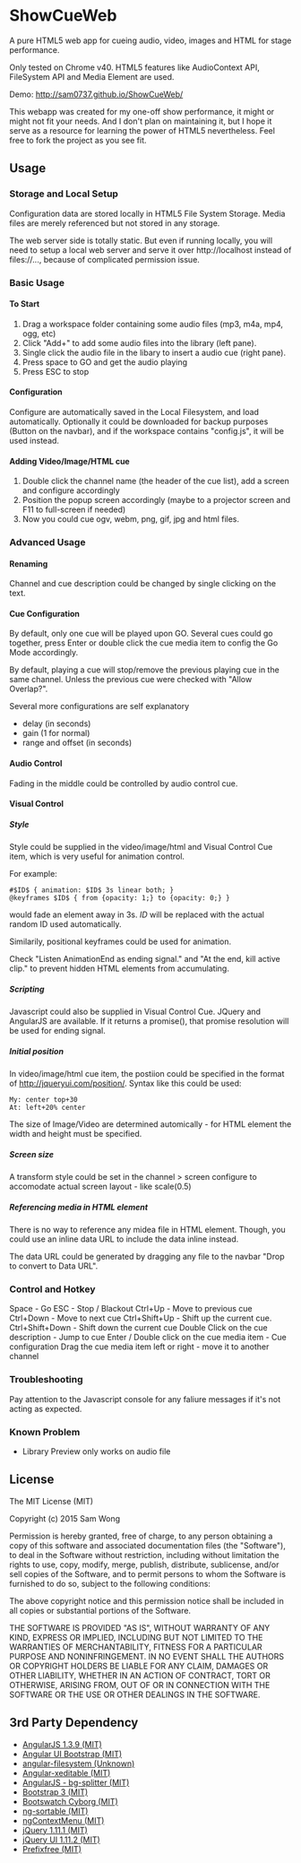 ShowCueWeb
==========

A pure HTML5 web app for cueing audio, video, images and HTML for stage performance.

Only tested on Chrome v40. HTML5 features like AudioContext API, FileSystem API and Media Element are used.

Demo: http://sam0737.github.io/ShowCueWeb/

This webapp was created for my one-off show performance, it might or might not fit your needs.
And I don't plan on maintaining it, but I hope it serve as a resource for learning the power of HTML5 nevertheless.
Feel free to fork the project as you see fit.

Usage
-----

### Storage and Local Setup

Configuration data are stored locally in HTML5 File System Storage. 
Media files are merely referenced but not stored in any storage.

The web server side is totally static. But even if running locally, you will 
need to setup a local web server and serve it over http://localhost instead
of files://..., because of complicated permission issue.

### Basic Usage

#### To Start

1. Drag a workspace folder containing some audio files (mp3, m4a, mp4, ogg, etc)
2. Click "Add+" to add some audio files into the library (left pane).
3. Single click the audio file in the libary to insert a audio cue (right pane).
4. Press space to GO and get the audio playing
5. Press ESC to stop

#### Configuration

Configure are automatically saved in the Local Filesystem, and load automatically.
Optionally it could be downloaded for backup purposes (Button on the navbar), and if the workspace contains "config.js", it will be used instead.

#### Adding Video/Image/HTML cue

1. Double click the channel name (the header of the cue list), add a screen and configure accordingly
2. Position the popup screen accordingly (maybe to a projector screen and F11 to full-screen if needed)
3. Now you could cue ogv, webm, png, gif, jpg and html files.

### Advanced Usage

#### Renaming

Channel and cue description could be changed by single clicking on the text.

#### Cue Configuration

By default, only one cue will be played upon GO.
Several cues could go together, press Enter or double click the cue media item to config the Go Mode accordingly.

By default, playing a cue will stop/remove the previous playing cue in the same channel.
Unless the previous cue were checked with "Allow Overlap?".

Several more configurations are self explanatory

* delay (in seconds)
* gain (1 for normal)
* range and offset (in seconds)

#### Audio Control

Fading in the middle could be controlled by audio control cue.

#### Visual Control

##### Style

Style could be supplied in the video/image/html and Visual Control Cue item, which is very useful for animation control.

For example:

    #$ID$ { animation: $ID$ 3s linear both; }
    @keyframes $ID$ { from {opacity: 1;} to {opacity: 0;} }

would fade an element away in 3s. $ID$ will be replaced with the actual random ID used automatically.

Similarily, positional keyframes could be used for animation.

Check "Listen AnimationEnd as ending signal." and "At the end, kill active clip." to prevent hidden HTML elements from accumulating.

##### Scripting

Javascript could also be supplied in Visual Control Cue. JQuery and AngularJS are available.
If it returns a promise(), that promise resolution will be used for ending signal.

##### Initial position

In video/image/html cue item, the postiion could be specified in the format of http://jqueryui.com/position/.
Syntax like this could be used:

    My: center top+30
    At: left+20% center

The size of Image/Video are determined automically - for HTML element the width and height must be specified.

##### Screen size

A transform style could be set in the channel > screen configure to accomodate actual screen layout - like scale(0.5)

##### Referencing media in HTML element

There is no way to reference any midea file in HTML element.  Though, you could use an inline data URL to include the data inline instead.

The data URL could be generated by dragging any file to the navbar "Drop to convert to Data URL".

### Control and Hotkey

Space - Go
ESC - Stop / Blackout
Ctrl+Up - Move to previous cue
Ctrl+Down - Move to next cue
Ctrl+Shift+Up - Shift up the current cue.
Ctrl+Shift+Down - Shift down the current cue
Double Click on the cue description - Jump to cue
Enter / Double click on the cue media item - Cue configuration
Drag the cue media item left or right - move it to another channel

### Troubleshooting

Pay attention to the Javascript console for any faliure messages if it's not 
acting as expected.

### Known Problem

* Library Preview only works on audio file

License
-------

The MIT License (MIT)

Copyright (c) 2015 Sam Wong

Permission is hereby granted, free of charge, to any person obtaining a copy
of this software and associated documentation files (the "Software"), to deal
in the Software without restriction, including without limitation the rights
to use, copy, modify, merge, publish, distribute, sublicense, and/or sell
copies of the Software, and to permit persons to whom the Software is
furnished to do so, subject to the following conditions:

The above copyright notice and this permission notice shall be included in all
copies or substantial portions of the Software.

THE SOFTWARE IS PROVIDED "AS IS", WITHOUT WARRANTY OF ANY KIND, EXPRESS OR
IMPLIED, INCLUDING BUT NOT LIMITED TO THE WARRANTIES OF MERCHANTABILITY,
FITNESS FOR A PARTICULAR PURPOSE AND NONINFRINGEMENT. IN NO EVENT SHALL THE
AUTHORS OR COPYRIGHT HOLDERS BE LIABLE FOR ANY CLAIM, DAMAGES OR OTHER
LIABILITY, WHETHER IN AN ACTION OF CONTRACT, TORT OR OTHERWISE, ARISING FROM,
OUT OF OR IN CONNECTION WITH THE SOFTWARE OR THE USE OR OTHER DEALINGS IN THE
SOFTWARE.


3rd Party Dependency
--------------------
* [AngularJS 1.3.9 (MIT)](http://angularjs.org/)
* [Angular UI Bootstrap (MIT)](http://angular-ui.github.io/bootstrap/)
* [angular-filesystem (Unknown)](https://github.com/maciel310/angular-filesystem)
* [Angular-xeditable (MIT)](http://vitalets.github.io/angular-xeditable/)
* [AngularJS - bg-splitter (MIT)](http://blackgate.github.io/bg-splitter/)
* [Bootstrap 3 (MIT)](http://getbootstrap.com/)
* [Bootswatch Cyborg (MIT)](http://bootswatch.com/)
* [ng-sortable (MIT)](https://github.com/a5hik/ng-sortable)
* [ngContextMenu (MIT)](https://github.com/Wildhoney/ngContextMenu)
* [jQuery 1.11.1 (MIT)](http://jquery.com)
* [jQuery UI 1.11.2 (MIT)](http://jqueryui.com/)
* [Prefixfree (MIT)](http://leaverou.github.io/prefixfree/)
